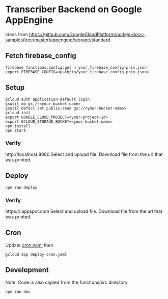 # Transcriber Backend on Google AppEngine

Ideas from https://github.com/GoogleCloudPlatform/nodejs-docs-samples/tree/master/appengine/storage/standard

## Fetch firebase_config

``` 
firebase functions:config:get > your_firebase_config-priv.json
export FIREBASE_CONFIG=<path/to/your_firebase_config-priv.json>
```
## Setup

```
gcloud auth application-default login
gsutil mb gs://<your-bucket-name>
gsutil defacl set public-read gs://<your-bucket-name>
gcloud init
export GOOGLE_CLOUD_PROJECT=<your-project-id>
export GCLOUD_STORAGE_BUCKET=<your-bucket-name>
npm install
npm start
```

### Verify
http://localhost:8080
Select and upload file.
Download file from the url that was printed.

## Deploy

```
npm run deploy
```

### Verify
https://<your-project-id>.appspot.com
Select and upload file.
Download file from the url that was printed.

## Cron

Update [cron.yaml](cron.yaml) then
```
gcloud app deploy cron.yaml
```

## Development
Note: Code is also copied from the functions/src directory. 

```
npm run dev
```
